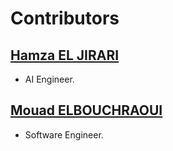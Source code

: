 # Contributors

## [Hamza EL JIRARI](https://github.com/Hamza-Jr)

- AI Engineer.

## [Mouad ELBOUCHRAOUI](https://github.com/devcom33)

- Software Engineer.
